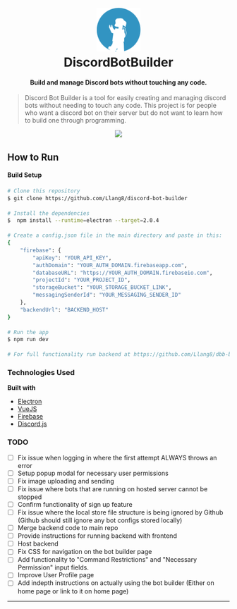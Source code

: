 
<h1 align="center">
  <br>
  <img width="100px" height="100px" src="src/renderer/assets/icons/png/logo-small.png">
  <br>
  DiscordBotBuilder
  <br>
</h1>

<h4 align="center">Build and manage Discord bots without touching any code.</h4>

> Discord Bot Builder is a tool for easily creating and managing discord bots without needing to touch any code. This project is for people who want a discord bot on their server but do not want to learn how to build one through programming.

<p align="center"><img src="https://media.giphy.com/media/1BcB9KCN9hgtCITLrS/giphy.gif"></p>


## How to Run

#### Build Setup

``` bash
# Clone this repository
$ git clone https://github.com/Llang8/discord-bot-builder

# Install the dependencies
$  npm install --runtime=electron --target=2.0.4

# Create a config.json file in the main directory and paste in this:
{
    "firebase": {
        "apiKey": "YOUR_API_KEY",
        "authDomain": "YOUR_AUTH_DOMAIN.firebaseapp.com",
        "databaseURL": "https://YOUR_AUTH_DOMAIN.firebaseio.com",
        "projectId": "YOUR_PROJECT_ID",
        "storageBucket": "YOUR_STORAGE_BUCKET_LINK",
        "messagingSenderId": "YOUR_MESSAGING_SENDER_ID"
    },
    "backendUrl": "BACKEND_HOST"
}

# Run the app
$ npm run dev

# For full functionality run backend at https://github.com/Llang8/dbb-backend
```
### Technologies Used

<b>Built with</b>
- [Electron](https://electron.atom.io)
- [VueJS](https://vuejs.org/)
- [Firebase](https://firebase.google.com/)
- [Discord.js](https://discord.js.org/#/)

### TODO

- [ ] Fix issue when logging in where the first attempt ALWAYS throws an error
- [ ] Setup popup modal for necessary user permissions
- [ ] Fix image uploading and sending
- [ ] Fix issue where bots that are running on hosted server cannot be stopped
- [ ] Confirm functionality of sign up feature
- [ ] Fix issue where the local store file structure is being ignored by Github (Github should still ignore any bot configs stored locally)
- [ ] Merge backend code to main repo
- [ ] Provide instructions for running backend with frontend
- [ ] Host backend
- [ ] Fix CSS for navigation on the bot builder page
- [ ] Add functionality to "Command Restrictions" and "Necessary Permission" input fields.
- [ ] Improve User Profile page
- [ ] Add indepth instructions on actually using the bot builder (Either on home page or link to it on home page)

---
